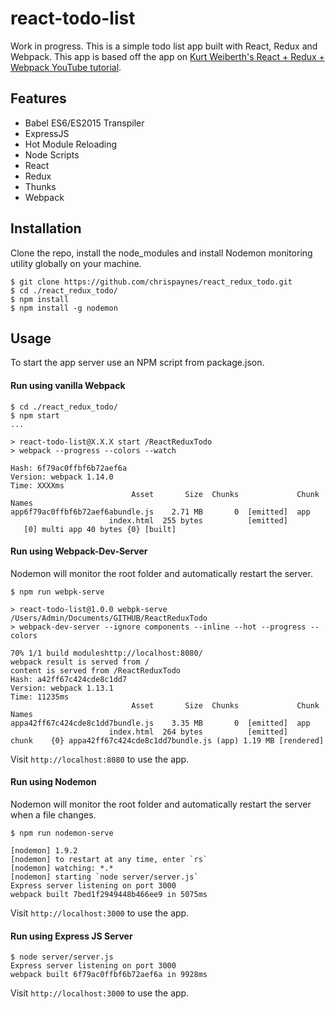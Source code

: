 # react-todo-list

Work in progress. This is a simple todo list app built with React, Redux and Webpack. This app is based off the app on [Kurt Weiberth's React + Redux + Webpack YouTube tutorial](https://www.youtube.com/playlist?list=PLQDnxXqV213JJFtDaG0aE9vqvp6Wm7nBg).

## Features
* Babel ES6/ES2015 Transpiler
* ExpressJS
* Hot Module Reloading
* Node Scripts
* React
* Redux
* Thunks
* Webpack

## Installation
Clone the repo, install the node_modules and install Nodemon monitoring utility globally on your machine.
```
$ git clone https://github.com/chrispaynes/react_redux_todo.git
$ cd ./react_redux_todo/
$ npm install
$ npm install -g nodemon
```

## Usage
To start the app server use an NPM script from package.json.

#### Run using vanilla Webpack
```
$ cd ./react_redux_todo/
$ npm start
...

> react-todo-list@X.X.X start /ReactReduxTodo
> webpack --progress --colors --watch

Hash: 6f79ac0ffbf6b72aef6a
Version: webpack 1.14.0
Time: XXXXms
                           Asset       Size  Chunks             Chunk Names
app6f79ac0ffbf6b72aef6abundle.js    2.71 MB       0  [emitted]  app
                      index.html  255 bytes          [emitted]
   [0] multi app 40 bytes {0} [built]

```
#### Run using Webpack-Dev-Server
Nodemon will monitor the root folder and automatically restart the server.

```
$ npm run webpk-serve

> react-todo-list@1.0.0 webpk-serve /Users/Admin/Documents/GITHUB/ReactReduxTodo
> webpack-dev-server --ignore components --inline --hot --progress --colors

70% 1/1 build moduleshttp://localhost:8080/
webpack result is served from /
content is served from /ReactReduxTodo
Hash: a42ff67c424cde8c1dd7
Version: webpack 1.13.1
Time: 11235ms
                           Asset       Size  Chunks             Chunk Names
appa42ff67c424cde8c1dd7bundle.js    3.35 MB       0  [emitted]  app
                      index.html  264 bytes          [emitted]
chunk    {0} appa42ff67c424cde8c1dd7bundle.js (app) 1.19 MB [rendered]
```

Visit `http://localhost:8080` to use the app.


#### Run using Nodemon
Nodemon will monitor the root folder and automatically restart the server when a file changes.

`$ npm run nodemon-serve`

```
[nodemon] 1.9.2
[nodemon] to restart at any time, enter `rs`
[nodemon] watching: *.*
[nodemon] starting `node server/server.js`
Express server listening on port 3000
webpack built 7bed1f2949448b466ee9 in 5075ms

```

Visit `http://localhost:3000` to use the app.


#### Run using Express JS Server
```
$ node server/server.js
Express server listening on port 3000
webpack built 6f79ac0ffbf6b72aef6a in 9928ms
```

Visit `http://localhost:3000` to use the app.
